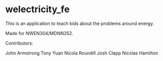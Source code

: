 # welectricity_fe
This is an application to teach kids about the problems around energy.

Made for NWEN304/MDNN352.

Contributors:

<Developers>
    John Armstrong
    Tony Yuan

<Designers>
    Nicola Roundill
    Josh Clapp
    Nicolas Hamilton
